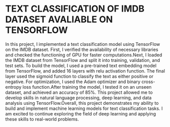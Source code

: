 # TEXT CLASSIFICATION OF IMDB DATASET AVALIABLE ON TENSORFLOW

In this project, I implemented a text classification model using TensorFlow on the IMDB dataset. First, I verified the availability of necessary libraries and checked the functioning of GPU for faster computations.Next, I loaded the IMDB dataset from TensorFlow and split it into training, validation, and test sets. To build the model, I used a pre-trained text embedding model from TensorFlow, and added 16 layers with relu activation function. The final layer used the sigmoid function to classify the text as either positive or negative. For optimization, I used the Adam optimizer and binary cross-entropy loss function.After training the model, I tested it on an unseen dataset, and achieved an accuracy of 85%. This project allowed me to develop skills in natural language processing, deep learning, and data analysis using TensorFlow.Overall, this project demonstrates my ability to build and implement machine learning models for text classification tasks. I am excited to continue exploring the field of deep learning and applying these skills to real-world problems.
